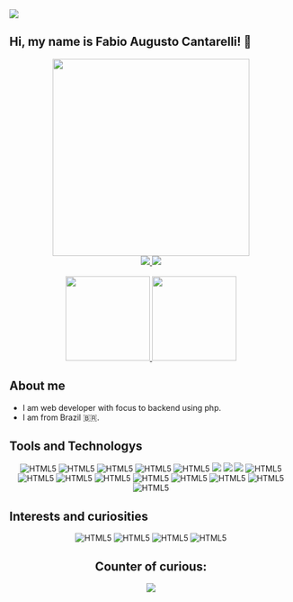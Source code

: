 <img src="https://img.shields.io/badge/version-1.0.0-green">

## Hi, my name is Fabio Augusto Cantarelli! 👋

<div align="center">
  <img width="350px" src="https://user-images.githubusercontent.com/53622768/164076399-e1f35c73-36f7-453b-a39d-68d2773d1f47.png"/>
  
  <div>
    <a href="https://github.com/fabiocantarelli">
      <img src="https://img.shields.io/badge/GitHub-100000?style=for-the-badge&logo=github&logoColor=white"/>
    </a>
    <a href="https://www.linkedin.com/in/fabio-augusto-cantarelli-7a0b341a3" target="_blank">
      <img src="https://img.shields.io/badge/LinkedIn-0077B5?style=for-the-badge&logo=linkedin&logoColor=white"/>
    </a>
  </div>
</div>

<br/>

<div align="center">
  <a href="https://github.com/fabiocantarelli">
    <img height="150em" src="https://github-readme-stats.vercel.app/api?username=fabiocantarelli&count_private=true&include_all_commits=true&show_icons=true&theme=dark&hide_border=false&show_owner=true"/>
    <img height="150em" src="https://github-readme-stats.vercel.app/api/top-langs/?username=fabiocantarelli&theme=dark&hide_border=false&&layout=compact"/>
  </a>
</div>

## About me

- I am web developer with focus to backend using php.
- I am from Brazil 🇧🇷.

## Tools and Technologys

<div align="center" style="display: inline_block">
    <img alt="HTML5" aling="center" src="https://img.shields.io/badge/HTML5-E34F26?style=for-the-badge&logo=html5&logoColor=white">
    <img alt="HTML5" aling="center" src="https://img.shields.io/badge/CSS3-1572B6?style=for-the-badge&logo=css3&logoColor=white">
    <img alt="HTML5" aling="center" src="https://img.shields.io/badge/Bootstrap-563D7C?style=for-the-badge&logo=bootstrap&logoColor=white">
    <img alt="HTML5" aling="center" src="https://img.shields.io/badge/jQuery-0769AD?style=for-the-badge&logo=jquery&logoColor=white">
    <img alt="HTML5" aling="center" src="https://img.shields.io/badge/JavaScript-323330?style=for-the-badge&logo=javascript&logoColor=F7DF1E">
    <img src="https://img.shields.io/badge/Git-F05032?style=for-the-badge&amp;logo=git&amp;logoColor=white" style="max-width: 100%;">
    <img src="https://img.shields.io/badge/GitLab-FCA121?style=for-the-badge&amp;logo=gitlab&amp;logoColor=white" style="max-width: 100%;">
    <img src="https://img.shields.io/badge/phpstorm-143?style=for-the-badge&amp;logo=phpstorm&amp;logoColor=black&amp;color=black&amp;labelColor=darkorchid" style="max-width: 100%;">
    <img alt="HTML5" aling="center" src="https://img.shields.io/badge/Ubuntu-E95420?style=for-the-badge&logo=ubuntu&logoColor=white">
    <img alt="HTML5" aling="center" src="https://img.shields.io/badge/MySQL-4479A1?style=for-the-badge&logo=mysql&logoColor=white">
    <img alt="HTML5" aling="center" src="https://img.shields.io/badge/Oracle-F80000?style=for-the-badge&logo=oracle&logoColor=white">
    <img alt="HTML5" aling="center" src="https://img.shields.io/badge/Docker-1793D1?style=for-the-badge&logo=docker&logoColor=white">
    <img alt="HTML5" aling="center" src="https://img.shields.io/badge/PHP-7377AD?style=for-the-badge&logo=php&logoColor=white">
    <img alt="HTML5" aling="center" src="https://img.shields.io/badge/Shell_script-282E34?style=for-the-badge&logo=gnu-bash&logoColor=white">
    <img alt="HTML5" aling="center" src="https://img.shields.io/badge/RabbitMQ-F05032?style=for-the-badge&logo=rabbitmq&logoColor=white">
    <img alt="HTML5" aling="center" src="https://img.shields.io/badge/Symfony-282E34?style=for-the-badge&logo=symfony&logoColor=white">
    <img alt="HTML5" aling="center" src="https://img.shields.io/badge/Markdown-000000?style=for-the-badge&logo=markdown&logoColor=white">
</div>

## Interests and curiosities

<div align="center" style="display: inline_block">
    <img alt="HTML5" aling="center" src="https://img.shields.io/badge/Arduino-00979D?style=for-the-badge&logo=arduino&logoColor=white">
    <img alt="HTML5" aling="center" src="https://img.shields.io/badge/Python-3776AB?style=for-the-badge&logo=python&logoColor=white">
    <img alt="HTML5" aling="center" src="https://img.shields.io/badge/Hack_THE_BOX-9FEF00?style=for-the-badge&logo=hackthebox&logoColor=black">
    <img alt="HTML5" aling="center" src="https://img.shields.io/badge/Hacking-1A1A1A?style=for-the-badge&logo=Hackaday&logoColor=white">
</div>


<div align="center">
  <h2>Counter of curious:</h2>
  <p align="center" dir="auto"> 
    <a target="_blank" rel="noopener noreferrer" href="https://camo.githubusercontent.com/31e783fd880a83f35e786f52823dca00112d544b4a1d8e4bbad7d8b576fb2158/68747470733a2f2f70726f66696c652d636f756e7465722e676c697463682e6d652f746574657573417261756a6f2f636f756e742e737667"><img src="https://profile-counter.glitch.me/fabiocantarelli/count.svg" data-canonical-src="https://profile-counter.glitch.me/fabiocantarelli/count.svg" style="max-width: 100%;"></a>
  </p>
</div>
